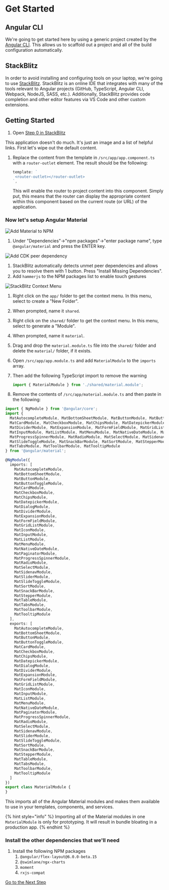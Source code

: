 # Get Started

## Angular CLI

We're going to get started here by using a generic project created by the
[Angular CLI](https://github.com/DevIntent/rapid-mvp-workshop/tree/a06ff1d624b1cbbccb563e193edb310b01d0e5cd/docs/cli.angular.io). 
This allows us to scaffold out a project and all of the build configuration automatically.

## StackBlitz

In order to avoid installing and configuring tools on your laptop, we're going to use [StackBlitz](https://stackblitz.com). 
StackBlitz is an online IDE that integrates with many of the tools relevant to Angular projects \(GitHub, TypeScript,
Angular CLI, Webpack, NodeJS, SASS, etc.\). 
Additionally, StackBlitz provides code completion and other editor features via VS Code and other custom extensions.

## Getting Started

1. Open [Step 0 in StackBlitz](http://stackblitz.com/github/devintent/rapid-mvp-workshop/tree/step-0)

This application doesn't do much. It's just an image and a list of helpful links. First let's wipe out the default content.

1. Replace the content from the template in `/src/app/app.component.ts` with
   a `router-outlet` element. The result should be the following:
   
   ```typescript
   template: `
    <router-outlet></router-outlet>
   `,
   ```

   This will enable the router to project content into this component. Simply put,
   this means that the router can display the appropriate content within this component
   based on the current route \(or URL\) of the application.

### Now let's setup Angular Material

![Add Material to NPM](https://user-images.githubusercontent.com/3506071/39678047-377d6534-513a-11e8-9770-760af467b645.png)

1. Under "Dependencies"-&gt;"npm packages"-&gt;"enter package name", type
   `@angular/material` and press the ENTER key.

![Add CDK peer dependency](https://user-images.githubusercontent.com/3506071/39678053-6b0001aa-513a-11e8-84eb-94dcb3291fd4.png)

1. StackBlitz automatically detects unmet peer dependencies and allows you to resolve them with 1 button. Press "Install Missing Dependencies".
2. Add `hammerjs` to the NPM packages list to enable touch gestures

![StackBlitz Context Menu](https://user-images.githubusercontent.com/3506071/39678192-ffb356a6-513c-11e8-8502-10fb02155ecc.png)

1. Right click on the `app/` folder to get the context menu. In this menu,
   select to create a "New Folder".

2. When prompted, name it `shared`.
3. Right click on the `shared/` folder to get the context menu. In this menu,
   select to generate a "Module".

4. When prompted, name it `material`.
5. Drag and drop the `material.module.ts` file into the `shared/` folder and delete
   the `material/` folder, if it exists.

6. Open `/src/app/app.module.ts` and add `MaterialModule` to the `imports` array.
7. Then add the following TypeScript import to remove the warning

   ```typescript
   import { MaterialModule } from './shared/material.module';
   ```

8. Remove the contents of `/src/app/material.module.ts` and then paste in the
   following:

```typescript
import { NgModule } from '@angular/core';
import {
  MatAutocompleteModule, MatBottomSheetModule, MatButtonModule, MatButtonToggleModule,
  MatCardModule, MatCheckboxModule, MatChipsModule, MatDatepickerModule, MatDialogModule,
  MatDividerModule, MatExpansionModule, MatFormFieldModule, MatGridListModule, MatIconModule,
  MatInputModule, MatListModule, MatMenuModule, MatNativeDateModule, MatPaginatorModule,
  MatProgressSpinnerModule, MatRadioModule, MatSelectModule, MatSidenavModule, MatSliderModule,
  MatSlideToggleModule, MatSnackBarModule, MatSortModule, MatStepperModule, MatTableModule,
  MatTabsModule, MatToolbarModule, MatTooltipModule
} from '@angular/material';

@NgModule({
  imports: [
    MatAutocompleteModule,
    MatBottomSheetModule,
    MatButtonModule,
    MatButtonToggleModule,
    MatCardModule,
    MatCheckboxModule,
    MatChipsModule,
    MatDatepickerModule,
    MatDialogModule,
    MatDividerModule,
    MatExpansionModule,
    MatFormFieldModule,
    MatGridListModule,
    MatIconModule,
    MatInputModule,
    MatListModule,
    MatMenuModule,
    MatNativeDateModule,
    MatPaginatorModule,
    MatProgressSpinnerModule,
    MatRadioModule,
    MatSelectModule,
    MatSidenavModule,
    MatSliderModule,
    MatSlideToggleModule,
    MatSortModule,
    MatSnackBarModule,
    MatStepperModule,
    MatTableModule,
    MatTabsModule,
    MatToolbarModule,
    MatTooltipModule
  ],
  exports: [
    MatAutocompleteModule,
    MatBottomSheetModule,
    MatButtonModule,
    MatButtonToggleModule,
    MatCardModule,
    MatCheckboxModule,
    MatChipsModule,
    MatDatepickerModule,
    MatDialogModule,
    MatDividerModule,
    MatExpansionModule,
    MatFormFieldModule,
    MatGridListModule,
    MatIconModule,
    MatInputModule,
    MatListModule,
    MatMenuModule,
    MatNativeDateModule,
    MatPaginatorModule,
    MatProgressSpinnerModule,
    MatRadioModule,
    MatSelectModule,
    MatSidenavModule,
    MatSliderModule,
    MatSlideToggleModule,
    MatSortModule,
    MatSnackBarModule,
    MatStepperModule,
    MatTableModule,
    MatTabsModule,
    MatToolbarModule,
    MatTooltipModule
  ]
})
export class MaterialModule {
}
```

This imports all of the Angular Material modules and makes them available to use in your templates, components, and services.

{% hint style="info" %}
Importing all of the Material modules in one `MaterialModule` is only for prototyping. It will result in bundle bloating in a production app.
{% endhint %}

### Install the other dependencies that we'll need

1. Install the following NPM packages
   1. `@angular/flex-layout@6.0.0-beta.15`
   2. `@swimlane/ngx-charts`
   3. `moment`
   4. `rxjs-compat`

[Go to the Next Step](step-1.md)

